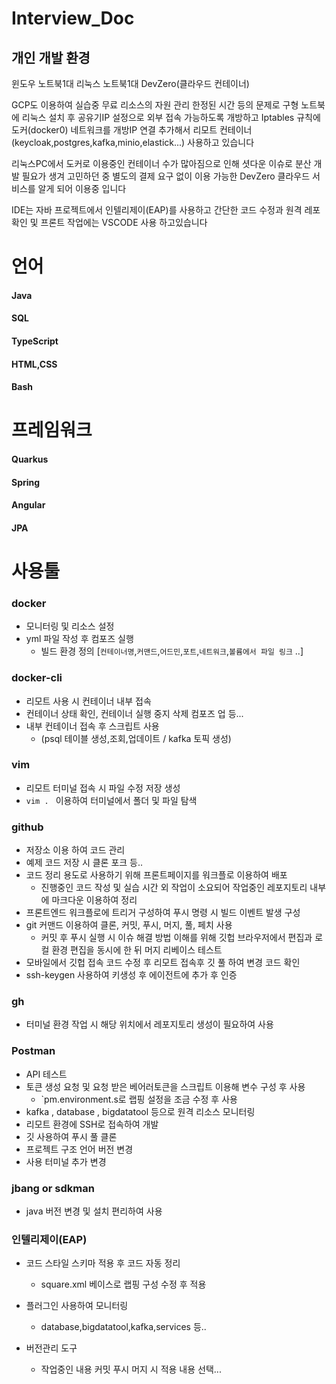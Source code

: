 # Interview_Doc



## 개인 개발 환경

윈도우 노트북1대
리눅스 노트북1대
DevZero(클라우드 컨테이너)

GCP도 이용하여 실습중 무료 리소스의 자원 관리 한정된 시간 등의 문제로 구형 노트북에
리눅스 설치 후 공유기IP 설정으로 외부 접속 가능하도록 개방하고 
Iptables 규칙에 도커(docker0) 네트워크를 개방IP 연결 추가해서
리모트 컨테이너(keycloak,postgres,kafka,minio,elastick...) 사용하고 있습니다

리눅스PC에서 도커로 이용중인 컨테이너 수가 많아짐으로 인해 셧다운 이슈로
분산 개발 필요가 생겨 고민하던 중 별도의 결제 요구 없이 이용 가능한
DevZero 클라우드 서비스를 알게 되어 이용중 입니다

IDE는 자바 프로젝트에서 인텔리제이(EAP)를 사용하고 
간단한 코드 수정과 원격 레포 확인 및 프론트 작업에는 VSCODE 사용 하고있습니다



# 언어

#### Java 
#### SQL
#### TypeScript
#### HTML,CSS
#### Bash

# 프레임워크

#### Quarkus
#### Spring
#### Angular
#### JPA

# 사용툴

  
### docker

- 모니터링 및 리소스 설정
- yml 파일 작성 후 컴포즈 실행
  - 빌드 환경 정의 [`컨테이너명`,`커맨드`,`어드민`,`포트`,`네트워크`,`볼륨에서 파일 링크` ..]
  
### docker-cli

- 리모트 사용 시 컨테이너 내부 접속
- 컨테이너 상태 확인, 컨테이너 실행 중지 삭제 컴포즈 업 등...
- 내부 컨테이너 접속 후 스크립트 사용
  - (psql 테이블 생성,조회,업데이트 / kafka 토픽 생성)
  
### vim

- 리모트 터미널 접속 시 파일 수정 저장 생성
- `vim . ` 이용하여 터미널에서 폴더 및 파일 탐색
  
### github

- 저장소 이용 하여 코드 관리
- 예제 코드 저장 시 클론 포크 등..
- 코드 정리 용도로 사용하기 위해 프론트페이지를 워크플로 이용하여 배포
  - 진행중인 코드 작성 및 실습 시간 외 작업이 소요되어 작업중인 레포지토리 내부에 마크다운 이용하여 정리
- 프론트엔드 워크플로에 트리거 구성하여 푸시 명령 시 빌드 이벤트 발생 구성
- git 커맨드 이용하여 클론, 커밋, 푸시, 머지, 풀, 페치 사용
  - 커밋 후 푸시 실행 시 이슈 해결 방법 이해를 위해 깃헙 브라우저에서 편집과 로컬 환경 편집을 동시에 한 뒤 머지 리베이스 테스트 
- 모바일에서 깃헙 접속 코드 수정 후 리모트 접속후 깃 풀 하여 변경 코드 확인 
- ssh-keygen 사용하여 키생성 후 에이전트에 추가 후 인증 

### gh

- 터미널 환경 작업 시 해당 위치에서 레포지토리 생성이 필요하여 사용
  
### Postman

- API 테스트
- 토큰 생성 요청 및 요청 받은 베어러토큰을 스크립트 이용해 변수 구성 후 사용 
  - `pm.environment.s로 랩핑 설정을 조금 수정 후 사용
- kafka , database , bigdatatool 등으로 원격 리소스 모니터링
- 리모트 환경에 SSH로 접속하여 개발
- 깃 사용하여 푸시 풀 클론
- 프로젝트 구조 언어 버전 변경
- 사용 터미널 추가 변경

### jbang or sdkman
- java 버전 변경 및 설치 편리하여 사용

### 인텔리제이(EAP)

- 코드 스타일 스키마 적용 후 코드 자동 정리
  - square.xml 베이스로 랩핑 구성 수정 후 적용 

- 플러그인 사용하여 모니터링
  - database,bigdatatool,kafka,services 등..
 
- 버전관리 도구
  - 작업중인 내용 커밋 푸시 머지 시 적용 내용 선택...  










